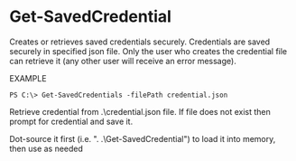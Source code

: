 # Get-SavedCredential
Creates or retrieves saved credentials securely.
Credentials are saved securely in specified json file. 
Only the user who creates the credential file can retrieve it (any other user will receive an error message).

EXAMPLE

`PS C:\> Get-SavedCredentials -filePath credential.json`

Retrieve credential from .\credential.json file. If file does not exist then prompt for credential and save it.

Dot-source it first (i.e. ". .\Get-SavedCredential") to load it into memory, then use as needed
